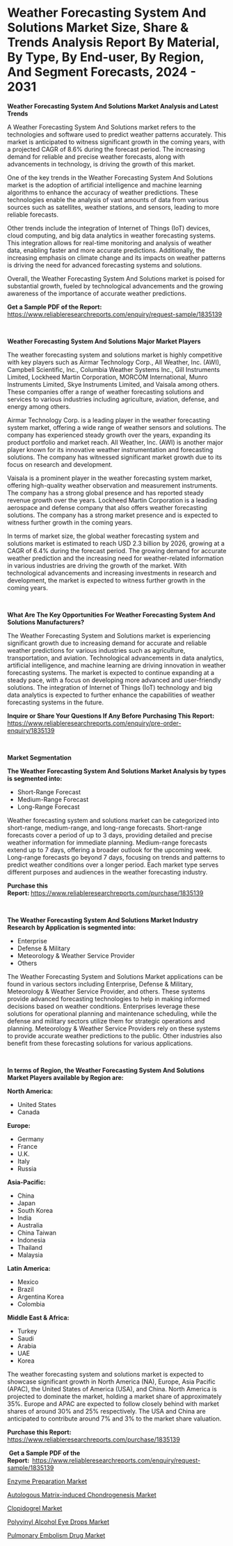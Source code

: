 <p><h1>Weather Forecasting System And Solutions Market Size, Share & Trends Analysis Report By Material, By Type, By End-user, By Region, And Segment Forecasts, 2024 - 2031</h1></p><p><strong>Weather Forecasting System And Solutions Market Analysis and Latest Trends</strong></p>
<p><p>A Weather Forecasting System And Solutions market refers to the technologies and software used to predict weather patterns accurately. This market is anticipated to witness significant growth in the coming years, with a projected CAGR of 8.6% during the forecast period. The increasing demand for reliable and precise weather forecasts, along with advancements in technology, is driving the growth of this market.</p><p>One of the key trends in the Weather Forecasting System And Solutions market is the adoption of artificial intelligence and machine learning algorithms to enhance the accuracy of weather predictions. These technologies enable the analysis of vast amounts of data from various sources such as satellites, weather stations, and sensors, leading to more reliable forecasts.</p><p>Other trends include the integration of Internet of Things (IoT) devices, cloud computing, and big data analytics in weather forecasting systems. This integration allows for real-time monitoring and analysis of weather data, enabling faster and more accurate predictions. Additionally, the increasing emphasis on climate change and its impacts on weather patterns is driving the need for advanced forecasting systems and solutions.</p><p>Overall, the Weather Forecasting System And Solutions market is poised for substantial growth, fueled by technological advancements and the growing awareness of the importance of accurate weather predictions.</p></p>
<p><strong>Get a Sample PDF of the Report:&nbsp;</strong> <a href="https://www.reliableresearchreports.com/enquiry/request-sample/1835139">https://www.reliableresearchreports.com/enquiry/request-sample/1835139</a></p>
<p>&nbsp;</p>
<p><strong>Weather Forecasting System And Solutions Major Market Players</strong></p>
<p><p>The weather forecasting system and solutions market is highly competitive with key players such as Airmar Technology Corp., All Weather, Inc. (AWI), Campbell Scientific, Inc., Columbia Weather Systems Inc., Gill Instruments Limited, Lockheed Martin Corporation, MORCOM International, Munro Instruments Limited, Skye Instruments Limited, and Vaisala among others. These companies offer a range of weather forecasting solutions and services to various industries including agriculture, aviation, defense, and energy among others.</p><p>Airmar Technology Corp. is a leading player in the weather forecasting system market, offering a wide range of weather sensors and solutions. The company has experienced steady growth over the years, expanding its product portfolio and market reach. All Weather, Inc. (AWI) is another major player known for its innovative weather instrumentation and forecasting solutions. The company has witnessed significant market growth due to its focus on research and development.</p><p>Vaisala is a prominent player in the weather forecasting system market, offering high-quality weather observation and measurement instruments. The company has a strong global presence and has reported steady revenue growth over the years. Lockheed Martin Corporation is a leading aerospace and defense company that also offers weather forecasting solutions. The company has a strong market presence and is expected to witness further growth in the coming years.</p><p>In terms of market size, the global weather forecasting system and solutions market is estimated to reach USD 2.3 billion by 2026, growing at a CAGR of 6.4% during the forecast period. The growing demand for accurate weather prediction and the increasing need for weather-related information in various industries are driving the growth of the market. With technological advancements and increasing investments in research and development, the market is expected to witness further growth in the coming years.</p></p>
<p>&nbsp;</p>
<p><strong>What Are The Key Opportunities For Weather Forecasting System And Solutions Manufacturers?</strong></p>
<p><p>The Weather Forecasting System and Solutions market is experiencing significant growth due to increasing demand for accurate and reliable weather predictions for various industries such as agriculture, transportation, and aviation. Technological advancements in data analytics, artificial intelligence, and machine learning are driving innovation in weather forecasting systems. The market is expected to continue expanding at a steady pace, with a focus on developing more advanced and user-friendly solutions. The integration of Internet of Things (IoT) technology and big data analytics is expected to further enhance the capabilities of weather forecasting systems in the future.</p></p>
<p><strong>Inquire or Share Your Questions If Any Before Purchasing This Report:</strong> <a href="https://www.reliableresearchreports.com/enquiry/pre-order-enquiry/1835139">https://www.reliableresearchreports.com/enquiry/pre-order-enquiry/1835139</a></p>
<p>&nbsp;</p>
<p><strong>Market Segmentation</strong></p>
<p><strong>The Weather Forecasting System And Solutions Market Analysis by types is segmented into:</strong></p>
<p><ul><li>Short-Range Forecast</li><li>Medium-Range Forecast</li><li>Long-Range Forecast</li></ul></p>
<p><p>Weather forecasting system and solutions market can be categorized into short-range, medium-range, and long-range forecasts. Short-range forecasts cover a period of up to 3 days, providing detailed and precise weather information for immediate planning. Medium-range forecasts extend up to 7 days, offering a broader outlook for the upcoming week. Long-range forecasts go beyond 7 days, focusing on trends and patterns to predict weather conditions over a longer period. Each market type serves different purposes and audiences in the weather forecasting industry.</p></p>
<p><strong>Purchase this Report:&nbsp;</strong><a href="https://www.reliableresearchreports.com/purchase/1835139">https://www.reliableresearchreports.com/purchase/1835139</a></p>
<p>&nbsp;</p>
<p><strong>The Weather Forecasting System And Solutions Market Industry Research by Application is segmented into:</strong></p>
<p><ul><li>Enterprise</li><li>Defense & Military</li><li>Meteorology & Weather Service Provider</li><li>Others</li></ul></p>
<p><p>The Weather Forecasting System and Solutions Market applications can be found in various sectors including Enterprise, Defense & Military, Meteorology & Weather Service Provider, and others. These systems provide advanced forecasting technologies to help in making informed decisions based on weather conditions. Enterprises leverage these solutions for operational planning and maintenance scheduling, while the defense and military sectors utilize them for strategic operations and planning. Meteorology & Weather Service Providers rely on these systems to provide accurate weather predictions to the public. Other industries also benefit from these forecasting solutions for various applications.</p></p>
<p>&nbsp;</p>
<p><strong>In terms of Region, the Weather Forecasting System And Solutions Market Players available by Region are:</strong></p>
<p>
    <p> <strong> North America: </strong>
        <ul>
            <li>United States</li>
            <li>Canada</li>
        </ul>
        </p> 
    <p> <strong> Europe: </strong>
        <ul>
            <li>Germany</li>
            <li>France</li>
            <li>U.K.</li>
            <li>Italy</li>
            <li>Russia</li>
        </ul>
        </p> 
    <p> <strong> Asia-Pacific: </strong>
        <ul>
            <li>China</li>
            <li>Japan</li>
            <li>South Korea</li>
            <li>India</li>
            <li>Australia</li>
            <li>China Taiwan</li>
            <li>Indonesia</li>
            <li>Thailand</li>
            <li>Malaysia</li>
        </ul>
        </p> 
    <p> <strong> Latin America: </strong>
        <ul>
            <li>Mexico</li>
            <li>Brazil</li>
            <li>Argentina Korea</li>
            <li>Colombia</li>
        </ul>
        </p> 
    <p> <strong> Middle East & Africa: </strong>
        <ul>
            <li>Turkey</li>
            <li>Saudi</li>
            <li>Arabia</li>
            <li>UAE</li>
            <li>Korea</li>
        </ul>
    </p>
    </p>
<p><p>The weather forecasting system and solutions market is expected to showcase significant growth in North America (NA), Europe, Asia Pacific (APAC), the United States of America (USA), and China. North America is projected to dominate the market, holding a market share of approximately 35%. Europe and APAC are expected to follow closely behind with market shares of around 30% and 25% respectively. The USA and China are anticipated to contribute around 7% and 3% to the market share valuation.</p></p>
<p><strong>Purchase this Report: </strong><a href="https://www.reliableresearchreports.com/purchase/1835139">https://www.reliableresearchreports.com/purchase/1835139</a></p>
<p>&nbsp;<strong>Get a Sample PDF of the Report:&nbsp;&nbsp;</strong><a href="https://www.reliableresearchreports.com/enquiry/request-sample/1835139">https://www.reliableresearchreports.com/enquiry/request-sample/1835139</a></p>
<p><strong></strong></p>
<p><p><a href="https://medium.com/@entelaloshi55/enzyme-preparation-market-trends-forecast-and-competitive-analysis-to-2031-01ce4bb0dc81">Enzyme Preparation Market</a></p><p><a href="https://medium.com/@judithhoffman05/autologous-matrix-induced-chondrogenesis-market-competitive-analysis-market-trends-and-forecast-4c0ce1d427dd">Autologous Matrix-induced Chondrogenesis Market</a></p><p><a href="https://medium.com/@entelaloshi55/clopidogrel-market-comprehensive-assessment-by-type-application-and-geography-09536580a0a6">Clopidogrel Market</a></p><p><a href="https://medium.com/@judithhoffman05/polyvinyl-alcohol-eye-drops-market-outlook-industry-overview-and-forecast-2024-to-2031-0fade2c926a0">Polyvinyl Alcohol Eye Drops Market</a></p><p><a href="https://medium.com/@jamesromero59/decoding-pulmonary-embolism-drug-market-metrics-market-share-trends-and-growth-patterns-d9f8d1dff20f">Pulmonary Embolism Drug Market</a></p></p>
